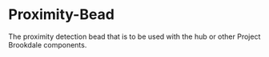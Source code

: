 # Proximity-Bead

The proximity detection bead that is to be used with the hub or other Project Brookdale components.


